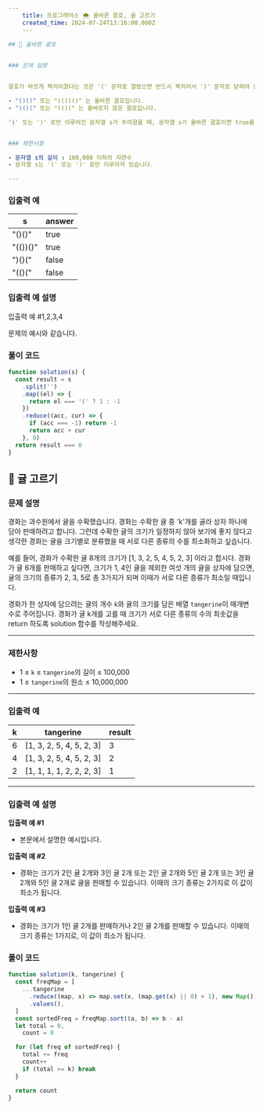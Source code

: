 ```yaml
---
    title: 프로그래머스 🌨️ 올바른 괄호, 귤 고르기
    created_time: 2024-07-24T13:16:00.000Z
    ---
    
## 💛 올바른 괄호


### 문제 설명


괄호가 바르게 짝지어졌다는 것은 '(' 문자로 열렸으면 반드시 짝지어서 ')' 문자로 닫혀야 한다는 뜻입니다. 예를 들어

- "()()" 또는 "(())()" 는 올바른 괄호입니다.
- ")()(" 또는 "(()(" 는 올바르지 않은 괄호입니다.

'(' 또는 ')' 로만 이루어진 문자열 s가 주어졌을 때, 문자열 s가 올바른 괄호이면 true를 return 하고, 올바르지 않은 괄호이면 false를 return 하는 solution 함수를 완성해 주세요.


### 제한사항

- 문자열 s의 길이 : 100,000 이하의 자연수
- 문자열 s는 '(' 또는 ')' 로만 이루어져 있습니다.

---
```



### 입출력 예


| s        | answer |
| -------- | ------ |
| "()()"   | true   |
| "(())()" | true   |
| ")()("   | false  |
| "(()("   | false  |


### 입출력 예 설명


입출력 예 #1,2,3,4


문제의 예시와 같습니다.


### 풀이 코드


```javascript
function solution(s) {
  const result = s
    .split('')
    .map((el) => {
      return el === '(' ? 1 : -1
    })
    .reduce((acc, cur) => {
      if (acc === -1) return -1
      return acc + cur
    }, 0)
  return result === 0
}
```


## 💛 귤 고르기


### **문제 설명**


경화는 과수원에서 귤을 수확했습니다. 경화는 수확한 귤 중 'k'개를 골라 상자 하나에 담아 판매하려고 합니다. 그런데 수확한 귤의 크기가 일정하지 않아 보기에 좋지 않다고 생각한 경화는 귤을 크기별로 분류했을 때 서로 다른 종류의 수를 최소화하고 싶습니다.


예를 들어, 경화가 수확한 귤 8개의 크기가 [1, 3, 2, 5, 4, 5, 2, 3] 이라고 합시다. 경화가 귤 6개를 판매하고 싶다면, 크기가 1, 4인 귤을 제외한 여섯 개의 귤을 상자에 담으면, 귤의 크기의 종류가 2, 3, 5로 총 3가지가 되며 이때가 서로 다른 종류가 최소일 때입니다.


경화가 한 상자에 담으려는 귤의 개수 `k`와 귤의 크기를 담은 배열 `tangerine`이 매개변수로 주어집니다. 경화가 귤 k개를 고를 때 크기가 서로 다른 종류의 수의 최솟값을 return 하도록 solution 함수를 작성해주세요.


---


### 제한사항

- 1 ≤ `k` ≤ `tangerine`의 길이 ≤ 100,000
- 1 ≤ `tangerine`의 원소 ≤ 10,000,000

---


### 입출력 예


| k | tangerine                | result |
| - | ------------------------ | ------ |
| 6 | [1, 3, 2, 5, 4, 5, 2, 3] | 3      |
| 4 | [1, 3, 2, 5, 4, 5, 2, 3] | 2      |
| 2 | [1, 1, 1, 1, 2, 2, 2, 3] | 1      |


---


### 입출력 예 설명


**입출력 예 #1**

- 본문에서 설명한 예시입니다.

**입출력 예 #2**

- 경화는 크기가 2인 귤 2개와 3인 귤 2개 또는 2인 귤 2개와 5인 귤 2개 또는 3인 귤 2개와 5인 귤 2개로 귤을 판매할 수 있습니다. 이때의 크기 종류는 2가지로 이 값이 최소가 됩니다.

**입출력 예 #3**

- 경화는 크기가 1인 귤 2개를 판매하거나 2인 귤 2개를 판매할 수 있습니다. 이때의 크기 종류는 1가지로, 이 값이 최소가 됩니다.

### 풀이 코드


```javascript
function solution(k, tangerine) {
  const freqMap = [
    ...tangerine
      .reduce((map, x) => map.set(x, (map.get(x) || 0) + 1), new Map())
      .values(),
  ]
  const sortedFreq = freqMap.sort((a, b) => b - a)
  let total = 0,
    count = 0

  for (let freq of sortedFreq) {
    total += freq
    count++
    if (total >= k) break
  }

  return count
}
```

